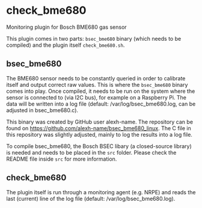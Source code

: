 # check_bme680
Monitoring plugin for Bosch BME680 gas sensor

This plugin comes in two parts: `bsec_bme680` binary (which needs to be compiled) and the plugin itself `check_bme680.sh`. 

## bsec_bme680
The BME680 sensor needs to be constantly queried in order to calibrate itself and output correct raw values. This is where the `bsec_bme680` binary comes into play. Once compiled, it needs to be run on the system where the sensor is connected to (via I2C bus), for example on a Raspberry Pi. The data will be written into a log file (default: /var/log/bsec_bme680.log, can be adjusted in bsec_bme680.c). 

This binary was created by GitHub user alexh-name. The repository can be found on https://github.com/alexh-name/bsec_bme680_linux. The C file in this repository was slightly adjusted, mainly to log the results into a log file.

To compile bsec_bme680, the Bosch BSEC libary (a closed-source library) is needed and needs to be placed in the `src` folder. Please check the README file inside `src` for more information.

## check_bme680
The plugin itself is run through a monitoring agent (e.g. NRPE) and reads the last (current) line of the log file (default: /var/log/bsec_bme680.log). 
